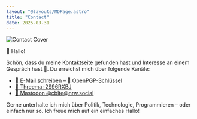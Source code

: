```yaml
---
layout: "@layouts/MDPage.astro"
title: "Contact"
date: 2025-03-31
---
```


![Contact Cover](/images/contact-cover.jpg)

👋 Hallo!

Schön, dass du meine Kontaktseite gefunden hast und Interesse an einem Gespräch hast 🤝.
Du erreichst mich über folgende Kanäle:

- [📧 E-Mail schreiben](mailto:mail@cbrueggenolte.de) – [🔐 OpenPGP-Schlüssel](https://keys.openpgp.org/search?q=mail@cbrueggenolte.de)
- [💬 Threema: 2S96RXBJ](https://threema.id/2s96rxbj)
- [🐘 Mastodon @cblte@nrw.social](https://nrw.social/@cblte)

Gerne unterhalte ich mich über Politik, Technologie, Programmieren – oder einfach nur so.
Ich freue mich auf ein einfaches Hallo!
